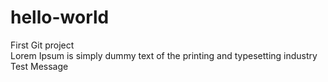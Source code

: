 # hello-world
First Git project </br>
Lorem Ipsum is simply dummy text of the printing and typesetting industry
Test Message
